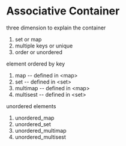 # Associative Container

three dimension to explain the container  
1. set or map  
2. multiple keys or unique  
3. order or unordered  

element ordered by key  
1. map -- defined in \<map\>
2. set -- defined in \<set\>
3. multimap -- defined in \<map\>
4. multisest -- defined in \<set\>

unordered elements
1. unordered_map
2. unordered_set
3. unordered_multimap
4. unordered_multisest